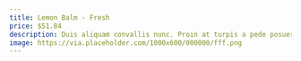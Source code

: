 ```yaml
---
title: Lemon Balm - Fresh
price: $51.84
description: Duis aliquam convallis nunc. Proin at turpis a pede posuere nonummy. Integer non velit.
image: https://via.placeholder.com/1000x600/000000/fff.png
---
```

